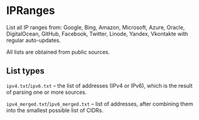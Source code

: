 # IPRanges

List all IP ranges from: Google, Bing, Amazon, Microsoft, Azure, Oracle, DigitalOcean, GitHub, Facebook, Twitter, Linode, Yandex, Vkontakte with regular auto-updates.

All lists are obtained from public sources.

## List types

`ipv4.txt`/`ipv6.txt` – the list of addresses (IPv4 or IPv6), which is the result of parsing one or more sources.

`ipv4_merged.txt`/`ipv6_merged.txt` – list of addresses, after combining them into the smallest possible list of CIDRs.
